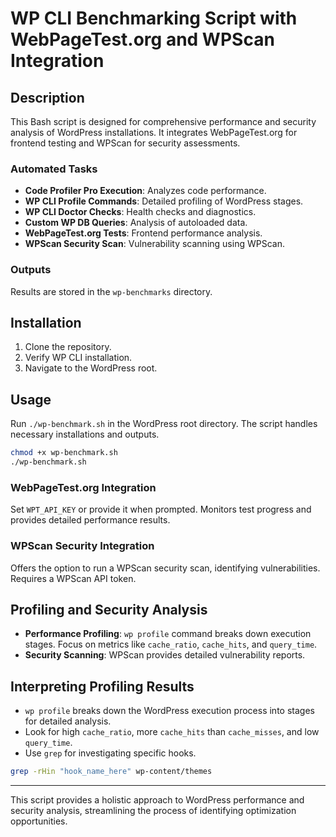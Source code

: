 # WP CLI Benchmarking Script with WebPageTest.org and WPScan Integration

## Description

This Bash script is designed for comprehensive performance and security analysis of WordPress installations. It integrates WebPageTest.org for frontend testing and WPScan for security assessments.

### Automated Tasks

- **Code Profiler Pro Execution**: Analyzes code performance.
- **WP CLI Profile Commands**: Detailed profiling of WordPress stages.
- **WP CLI Doctor Checks**: Health checks and diagnostics.
- **Custom WP DB Queries**: Analysis of autoloaded data.
- **WebPageTest.org Tests**: Frontend performance analysis.
- **WPScan Security Scan**: Vulnerability scanning using WPScan.

### Outputs

Results are stored in the `wp-benchmarks` directory.

## Installation

1. Clone the repository.
2. Verify WP CLI installation.
3. Navigate to the WordPress root.

## Usage

Run `./wp-benchmark.sh` in the WordPress root directory. The script handles necessary installations and outputs.

```bash
chmod +x wp-benchmark.sh
./wp-benchmark.sh
```

### WebPageTest.org Integration

Set `WPT_API_KEY` or provide it when prompted. Monitors test progress and provides detailed performance results.

### WPScan Security Integration

Offers the option to run a WPScan security scan, identifying vulnerabilities. Requires a WPScan API token.

## Profiling and Security Analysis

- **Performance Profiling**: `wp profile` command breaks down execution stages. Focus on metrics like `cache_ratio`, `cache_hits`, and `query_time`.
- **Security Scanning**: WPScan provides detailed vulnerability reports.

## Interpreting Profiling Results

- `wp profile` breaks down the WordPress execution process into stages for detailed analysis.
- Look for high `cache_ratio`, more `cache_hits` than `cache_misses`, and low `query_time`.
- Use `grep` for investigating specific hooks.
```bash
grep -rHin "hook_name_here" wp-content/themes
```

---

This script provides a holistic approach to WordPress performance and security analysis, streamlining the process of identifying optimization opportunities.
